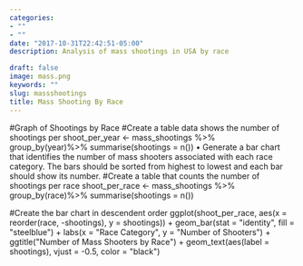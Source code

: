```yaml
---
categories:
- ""
- ""
date: "2017-10-31T22:42:51-05:00"
description: Analysis of mass shootings in USA by race

draft: false
image: mass.png
keywords: ""
slug: massshootings
title: Mass Shooting By Race
---
```

#Graph of Shootings by Race
#Create a table data shows the number of shootings per
shoot_per_year <- mass_shootings %>% 
  group_by(year)%>%
  summarise(shootings = n())
•	Generate a bar chart that identifies the number of mass shooters associated with each race category. The bars should be sorted from highest to lowest and each bar should show its number.
#Create a table that counts the number of shootings per race 
shoot_per_race <- mass_shootings %>%
  group_by(race)%>%
  summarise(shootings = n())

#Create the bar chart in descendent order
ggplot(shoot_per_race, aes(x = reorder(race, -shootings), y = shootings)) +
  geom_bar(stat = "identity", fill = "steelblue") +
  labs(x = "Race Category", y = "Number of Shooters") +
  ggtitle("Number of Mass Shooters by Race") + geom_text(aes(label = shootings), vjust = -0.5, color = "black")

